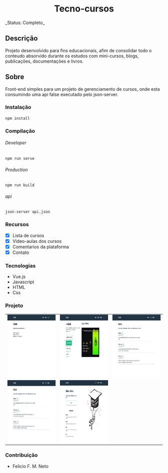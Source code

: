 <h1 align="center">Tecno-cursos</h1>
_Status: Completo_

## Descrição

Projeto desenvolvido para fins educacionais, afim de consolidar todo o conteudo absorvido durante os estudos com mini-cursos, blogs, publicações, documentações e livros.

## Sobre

Front-end simples para um projeto de gerenciamento de cursos, onde esta consumindo uma api false executado pelo json-server.

### Instalação

```
npm install
```

### Compilação

###### Developer

```
npm run serve
```

###### Production

```
npm run build
```

###### api

```
json-server api.json
```

### Recursos

- [x] Lista de cursos
- [x] Video-aulas dos cursos
- [x] Comentarios da plataforma
- [x] Contato

### Tecnologias

- Vue.js
- Javascript
- HTML
- Css

### Projeto

<table>
<tr>
<td><img src="./print/print01.png" height="200px" style="display: inline-block, border: 1px solid black"></td>
<td><img src="./print/print02.png" height="200px" style="display: inline-block, border: 1px solid black"></td>
<td><img src="./print/print03.png" height="200px" style="display: inline-block, border: 1px solid black"></td>   
<tr>
<td><img src="./print/print04.png" height="200px" style="display: inline-block, border: 1px solid black"></td>
<td><img src="./print/print05.png" height="200px" style="display: inline-block, border: 1px solid black"></td>   
<tr>
</table>

### Contribuição

- Felicio F. M. Neto
